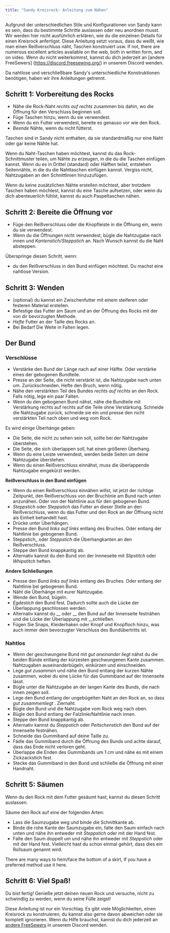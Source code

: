 ```yaml
---
title: "Sandy Kreisrock: Anleitung zum Nähen"
---
```


<Warning>

Aufgrund der unterschiedlichen Stile und Konfigurationen von Sandy kann es sein, dass du bestimmte Schritte auslassen oder neu anordnen musst.
Wir werden hier nicht ausführlich erklären, wie du die einzelnen Details für einen Kreisrock anfertigst. Diese Anleitung setzt voraus, dass du weißt, wie man einen Reißverschluss näht, Taschen konstruiert usw. If not, there are numerous excellent articles available on the web, both in written form, and on video. Wenn du nicht weiterkommst, kannst du dich jederzeit an [andere FreeSewers] (https://discord.freesewing.org/) in unserem Discord wenden.

</Warning>

<Note>

Da nahtlose und verschließbare Sandy's unterschiedliche Konstruktionen benötigen, haben wir ihre Anleitungen getrennt.

</Note>

## Schritt 1: Vorbereitung des Rocks

- Nähe die Rock-Naht  _rechts auf rechts_ zusammen bis dahin, wo die Öffnung für den Verschluss beginnen soll.
- Füge Taschen hinzu, wenn du sie verwendest.
- Wenn du ein Futter verwendest, bereite es genauso vor wie den Rock.
- _Beende_ Nähte, wenn du nicht fütterst.

<Note>

Taschen sind in Sandy nicht enthalten, da sie standardmäßig nur eine Naht oder gar keine Nähte hat.

Wenn du Naht-Taschen haben möchtest, kannst du das Rock- Schnittmuster teilen, um Nähte zu erzeugen, in die du die Taschen einfügen kannst. Wenn du es in Drittel (standard) oder Hälften teilst, entstehen Seitennähte, in die du die Nahttaschen einfügen kannst. Vergiss nicht, Nahtzugaben an den Schnittlinien hinzuzufügen.

Wenn du keine zusätzlichen Nähte erstellen möchtest, aber trotzdem Taschen haben möchtest, kannst du eine Tasche aufsetzen, oder wenn du dich abenteuerlich fühlst, kannst du auch Paspeltaschen nähen.

</Note>

## Schritt 2: Bereite die Öffnung vor

- Füge den Reißverschluss oder die Knopfleiste in die Öffnung ein, wenn du sie verwendest.
- Wenn du die Öffnungen nicht verwendest, bügle die Nahtzugabe nach innen und _Kantenstich_/_Steppstich_ an. Nach Wunsch kannst du die Naht absteppen.

<Note>

Überspringe diesen Schritt, wenn:
- du den Reißverschluss in den Bund einfügen möchtest.
Du machst eine nahtlose Version.

</Note>

## Schritt 3: Wenden

- (optional) du kannst ein Zwischenfutter mit einem steiferen oder festeren Material erstellen.
- Befestige das Futter am Saum und an der Öffnung des Rocks mit der von dir bevorzugten Methode.
- _Hefte_ Futter an der Taille des Rocks an.
- Bei Bedarf Die Weite in Falten legen.

## Der Bund

### Verschlüsse

- Verstärke den Bund der Länge nach auf einer Hälfte. Oder verstärke eines der gebogenen Bundteile.
- Presse an der Seite, die nicht verstärkt ist, die Nahtzugabe nach unten um. Zurückschneiden. Hefte den Bruch, wenn nötig.
- Nähe den verstärkten Teil des Bundes _rechts auf rechts_ an den Rock. Falls nötig, lege ein paar Falten.
- Wenn du den gebogenen Bund nähst, nähe die Bundteile mit Verstärkung rechts auf rechts auf die Teile ohne Verstärkung. Schneide die Nahtzugabe zurück, schneide sie ein und presse den nicht verstärkten Teil nach oben und weg vom Rock.

Es wird einige Überhänge geben:

- Die Seite, die nicht zu sehen sein soll, sollte bei der Nahtzugabe überstehen.
- Die Seite, die sich überlappen soll, hat einen größeren Überhang.
- Wenn du eine Leiste verwendest, werden beide Seiten um deine Nahtzugabe überstehen.
- Wenn du einen Reißverschluss einnähst, muss die überlappende Nahtzugabe eingekürzt werden.

__Reißverschluss in den Bund einfügen__
- Wenn du einen Reißverschluss einnähen willst, ist jetzt der richtige Zeitpunkt, den Reißverschluss von der Bruchlinie am Bund nach unten anzunähen. Oder von der Nahtlinie aus für den gebogenen Bund.
- _Steppstich_ oder _Steppstich_ das Futter an dieser Stelle an den Reißverschluss, wenn du das Futter und den Rock an der Öffnung nicht als Einheit behandelt hast.
- Drücke unter Überhängen.
- Presse den Bund _links auf links_ entlang des Bruches. Oder entlang der Nahtlinie bei gebogenen Bund.
- Steppstich_ oder _Steppstich_ die Überhangkanten an den Reißverschluss.
- Steppe den Bund knappkantig ab.
- Alternativ kannst du den Bund von der Innneseite mit _Slipstitch_ oder _Whipstitch_ heften.

__Andere Schließungen__
- Presse den Bund _links auf links_ entlang des Bruches. Oder entlang der Nahtlinie bei gebogenen Bund.
- Näht die Überhänge mit eurer Nahtzugabe.
- Wende den Bund, bügeln.
- _Egdestich_ den Bund fest. Dadurch sollte auch die Lücke der Überlappung geschlossen werden.
- Alternativ kannst du __ oder __ den Bund auf der Innenseite festnähen und die Lücke der Überlappung mit __schließen.
- Fügen Sie Snaps, Kleiderhaken oder Knopf und Knopfloch hinzu, was auch immer dein bevorzugter Verschluss des Bundübertritts ist.

### Nahtlos

- Wenn der geschwungene Bund mit _gut aneinander liegt_ nähst du die beiden Bünde entlang der kürzesten geschwungenen Kante zusammen. Nahtzugaben auseinanderbügeln, einkürzen und einschneiden.
- Lege _gut zusammen_ und nähe den Bund entlang der kurzen Nähte zusammen, wobei du eine Lücke für das Gummiband auf der Innenseite lässt.
- Bügle unter die Nahtzugabe an der langen Kante des Bunds, die nach innen zeigen soll.
- Lege den Bund entlang der ungebügelten Naht an den Rock an, so dass _gut zusammenliegt_ . Ziernaht.
- Bügle den Bund und die Nahtzugabe vom Rock weg nach oben.
- Bügle den Bund entlang der Falzlinie/Nahtlinie nach innen.
- Steppe den Bund knappkantig ab.
- Alternativ kannst du _Steppstich_ oder _Peitschenstich_ den Bund auf der Innenseite festnähen.
- Schneide das Gummiband auf deine Taille zu.
- Fädle das Gummiband durch die Öffnung des Bunds und achte darauf, dass das Ende nicht verloren geht.
- Überlappe die Enden des Gummibands um 1 cm und nähe es mit einem Zickzackstich fest.
- Stecke das Gummiband in den Bund und schließe die Öffnung mit einer Handnaht.

## Schritt 5: Säumen

Wenn du den Rock mit dem Futter gesäumt hast, kannst du diesen Schritt auslassen.

Säume den Rock auf eine der folgenden Arten:
- Lass die Saumzugabe weg und binde die Schnittkante ab.
- Binde die rohe Kante der Saumzugabe ein, falte den Saum einfach nach unten und nähe ihn entweder mit _Steppstich_ oder mit der Hand fest.
- Falte den Saum doppelt um und nähe ihn entweder mit _Steppstich_ oder mit der Hand fest. Vielleicht hast du schon einmal gehört, dass dies ein Rollsaum genannt wird.

<Note>

There are many ways to hem/face the bottom of a skirt, If you have a preferred method use it here.

</Note>

## Schritt 6: Viel Spaß!

Du bist fertig! Genieße jetzt deinen neuen Rock und versuche, nicht zu schwindlig zu werden, wenn du seine Fülle zeigst!

<Note>

Diese Anleitung ist nur ein Vorschlag. Es gibt viele Möglichkeiten, einen Kreisrock zu konstruieren, du kannst also gerne davon abweichen oder sie komplett ignorieren. Wenn du Hilfe brauchst, kannst du dich jederzeit an [andere FreeSewers](https://discord.freesewing.org/) in unserem Discord wenden.

</Note>
